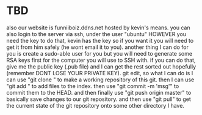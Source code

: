 # TBD
also our website is funniiboiz.ddns.net hosted by kevin's means. you can also login to the server via ssh, under the user "ubuntu" HOWEVER you need the key to do that, kevin has the key so if you want it you will need to get it from him safely (he wont email it to you). another thing I can do for you is create a sudo-able user for you but you will need to generate some RSA keys first for the computer you will use to SSH with. if you can do that, give me the public key (.pub file) and I can get the rest sorted out hopefully (remember DONT LOSE YOUR PRIVATE KEY). git edit, so what I can do is I can use "git clone <url of our git>" to make a working repository of this git. then I can use "git add <filename>" to add files to the index. then use "git commit -m 'msg'" to commit them to the HEAD. and then finally use "git push origin master" to basically save changes to our git repository. and then use "git pull" to get the current state of the git repository onto some other directory I have.
